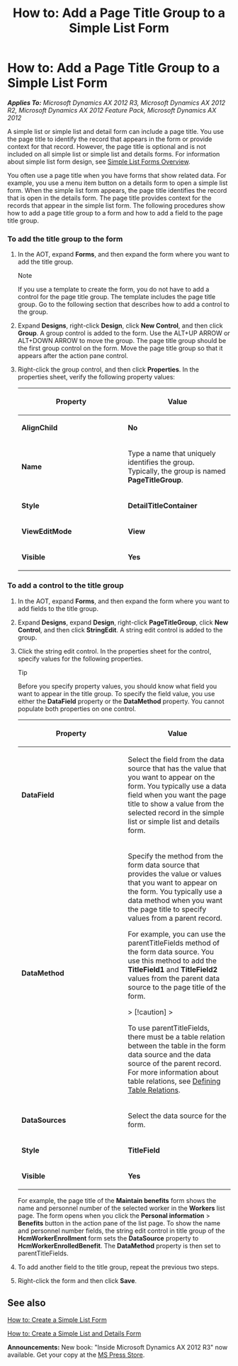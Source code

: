 ﻿---
title: 'How to: Add a Page Title Group to a Simple List Form'
TOCTitle: 'How to: Add a Page Title Group to a Simple List Form'
ms:assetid: 3c71ec62-a4ca-4ae1-9822-16bde9ba7f48
ms:mtpsurl: https://msdn.microsoft.com/en-us/library/Hh538477(v=AX.60)
ms:contentKeyID: 39508910
ms.date: 05/18/2015
mtps_version: v=AX.60
---

# How to: Add a Page Title Group to a Simple List Form 


_**Applies To:** Microsoft Dynamics AX 2012 R3, Microsoft Dynamics AX 2012 R2, Microsoft Dynamics AX 2012 Feature Pack, Microsoft Dynamics AX 2012_

A simple list or simple list and detail form can include a page title. You use the page title to identify the record that appears in the form or provide context for that record. However, the page title is optional and is not included on all simple list or simple list and details forms. For information about simple list form design, see [Simple List Forms Overview](simple-list-forms-overview.md).

You often use a page title when you have forms that show related data. For example, you use a menu item button on a details form to open a simple list form. When the simple list form appears, the page title identifies the record that is open in the details form. The page title provides context for the records that appear in the simple list form. The following procedures show how to add a page title group to a form and how to add a field to the page title group.

### To add the title group to the form

1.  In the AOT, expand **Forms**, and then expand the form where you want to add the title group.
    

    > [!NOTE]
    > <P>If you use a template to create the form, you do not have to add a control for the page title group. The template includes the page title group. Go to the following section that describes how to add a control to the group.</P>



2.  Expand **Designs**, right-click **Design**, click **New Control**, and then click **Group**. A group control is added to the form. Use the ALT+UP ARROW or ALT+DOWN ARROW to move the group. The page title group should be the first group control on the form. Move the page title group so that it appears after the action pane control.

3.  Right-click the group control, and then click **Properties**. In the properties sheet, verify the following property values:
    
    <table>
    <colgroup>
    <col style="width: 50%" />
    <col style="width: 50%" />
    </colgroup>
    <thead>
    <tr class="header">
    <th><p>Property</p></th>
    <th><p>Value</p></th>
    </tr>
    </thead>
    <tbody>
    <tr class="odd">
    <td><p><strong>AlignChild</strong></p></td>
    <td><p><strong>No</strong></p></td>
    </tr>
    <tr class="even">
    <td><p><strong>Name</strong></p></td>
    <td><p>Type a name that uniquely identifies the group. Typically, the group is named <strong>PageTitleGroup</strong>.</p></td>
    </tr>
    <tr class="odd">
    <td><p><strong>Style</strong></p></td>
    <td><p><strong>DetailTitleContainer</strong></p></td>
    </tr>
    <tr class="even">
    <td><p><strong>ViewEditMode</strong></p></td>
    <td><p><strong>View</strong></p></td>
    </tr>
    <tr class="odd">
    <td><p><strong>Visible</strong></p></td>
    <td><p><strong>Yes</strong></p></td>
    </tr>
    </tbody>
    </table>


### To add a control to the title group

1.  In the AOT, expand **Forms**, and then expand the form where you want to add fields to the title group.

2.  Expand **Designs**, expand **Design**, right-click **PageTitleGroup**, click **New Control**, and then click **StringEdit**. A string edit control is added to the group.

3.  Click the string edit control. In the properties sheet for the control, specify values for the following properties.
    

    > [!TIP]
    > <P>Before you specify property values, you should know what field you want to appear in the title group. To specify the field value, you use either the <STRONG>DataField</STRONG> property or the <STRONG>DataMethod</STRONG> property. You cannot populate both properties on one control.</P>

    
    <table>
    <colgroup>
    <col style="width: 50%" />
    <col style="width: 50%" />
    </colgroup>
    <thead>
    <tr class="header">
    <th><p>Property</p></th>
    <th><p>Value</p></th>
    </tr>
    </thead>
    <tbody>
    <tr class="odd">
    <td><p><strong>DataField</strong></p></td>
    <td><p>Select the field from the data source that has the value that you want to appear on the form. You typically use a data field when you want the page title to show a value from the selected record in the simple list or simple list and details form.</p></td>
    </tr>
    <tr class="even">
    <td><p><strong>DataMethod</strong></p></td>
    <td><p>Specify the method from the form data source that provides the value or values that you want to appear on the form. You typically use a data method when you want the page title to specify values from a parent record.</p>
    <p>For example, you can use the parentTitleFields method of the form data source. You use this method to add the <strong>TitleField1</strong> and <strong>TitleField2</strong> values from the parent data source to the page title of the form.</p>
    > [!caution]  
    > <P>To use parentTitleFields, there must be a table relation between the table in the form data source and the data source of the parent record. For more information about table relations, see <a href="defining-table-relations.md">Defining Table Relations</a>.</P>
    </td>
    </tr>
    <tr class="odd">
    <td><p><strong>DataSources</strong></p></td>
    <td><p>Select the data source for the form.</p></td>
    </tr>
    <tr class="even">
    <td><p><strong>Style</strong></p></td>
    <td><p><strong>TitleField</strong></p></td>
    </tr>
    <tr class="odd">
    <td><p><strong>Visible</strong></p></td>
    <td><p><strong>Yes</strong></p></td>
    </tr>
    </tbody>
    </table>
    
    For example, the page title of the **Maintain benefits** form shows the name and personnel number of the selected worker in the **Workers** list page. The form opens when you click the **Personal information** \> **Benefits** button in the action pane of the list page. To show the name and personnel number fields, the string edit control in title group of the **HcmWorkerEnrollment** form sets the **DataSource** property to **HcmWorkerEnrolledBenefit**. The **DataMethod** property is then set to parentTitleFields.

4.  To add another field to the title group, repeat the previous two steps.

5.  Right-click the form and then click **Save**.

## See also

[How to: Create a Simple List Form](how-to-create-a-simple-list-form.md)

[How to: Create a Simple List and Details Form](how-to-create-a-simple-list-and-details-form.md)

  
**Announcements:** New book: "Inside Microsoft Dynamics AX 2012 R3" now available. Get your copy at the [MS Press Store](https://www.microsoftpressstore.com/store/inside-microsoft-dynamics-ax-2012-r3-9780735685109).

